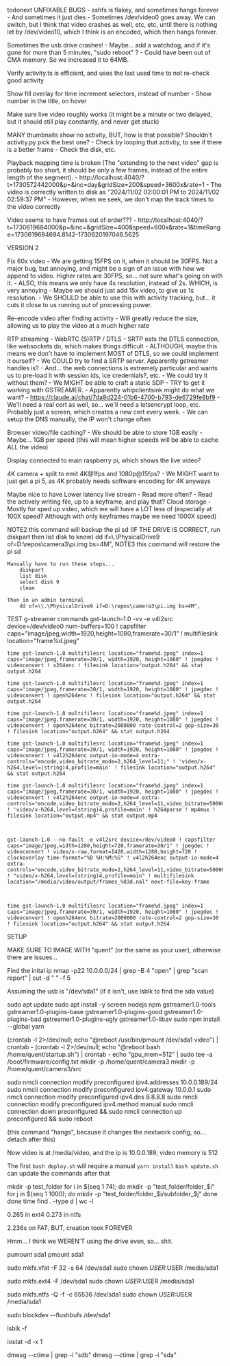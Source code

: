 todonext
UNFIXABLE BUGS
    - sshfs is flakey, and sometimes hangs forever
        - And sometimes it just dies
    - Sometimes /dev/video0 goes away. We can switch, but I think that video crashes as well, etc, etc, until there is nothing let by /dev/video10, which I think is an encoded, which then hangs forever.

Sometimes the usb drive crashes!
    - Maybe... add a watchdog, and if it's gone for more than 5 minutes, "sudo reboot" ?
    - Could have been out of CMA memory. So we increased it to 64MB.




Verify activity.ts is efficient, and uses the last used time to not re-check good activity




Show fill overlay for time increment selectors, instead of number
    - Show number in the title, on hover


Make sure live video roughly works (it might be a minute or two delayed, but it should still play constantly, and never get stuck)


MANY thumbnails show no activity, BUT, how is that possible? Shouldn't activity.py pick the best one?
    - Check by looping that activity, to see if there is a better frame
    - Check the disk, etc.


Playback mapping time is broken
    (The "extending to the next video" gap is probably too short, it should be only a few frames, instead of the entire length of the segment).
    - http://localhost:4040/?t=1730572442000&p=&inc=day&gridSize=200&speed=3600x&rate=1
    - The video is correctly written to disk as "2024/11/02 02:00:01 PM to 2024/11/02 02:59:37 PM"
    - However, when we seek, we don't map the track times to the video correctly

Video seems to have frames out of order???
    - http://localhost:4040/?t=1730619684000&p=&inc=&gridSize=400&speed=600x&rate=1&timeRange=1730619684694.8142-1730620197046.5625




VERSION 2

Fix 60x video
    - We are getting 15FPS on it, when it should be 30FPS. Not a major bug, but annoying, and might be a sign of an issue with how we append to video. Higher rates are 30FPS, so... not sure what's going on with it.
    - ALSO, this means we only have 4s resolution, instead of 2s. WHICH, is very annoying
        - Maybe we should just add 15x video, to give us 1s resolution.
        - We SHOULD be able to use this with activity tracking, but... it cuts it close to us running out of processing power.

Re-encode video after finding activity
    - Will greatly reduce the size, allowing us to play the video at a much higher rate


RTP streaming
    - WebRTC (S)RTP / DTLS
    - SRTP eats the DTLS connection, like websockets do, which makes things difficult
        - ALTHOUGH, maybe this means we don't have to implement MOST of DTLS, so we could implement it ourself?
        - We COULD try to find a SRTP server. Apparently gstreamer handles is?
        - And... the web connections is extremely particular and wants us to pre-load it with session ids, ice credentials?, etc.
            - We could try it without them?
        - We MIGHT be able to craft a static SDP
    - TRY to get it working with GSTREAMER.
        - Apparently whipclientsink might do what we want?
        - https://claude.ai/chat/7da8d224-01b6-4700-b793-de6729fe8bf9
    - We'll need a real cert as well, so... we'll need a letsencrypt loop, etc. Probably just a screen, which creates a new cert every week.
    - We can setup the DNS manually, the IP won't change often

Browser video/file caching?
    - We should be able to store 1GB easily
        - Maybe... 1GB per speed (this will mean higher speeds will be able to cache ALL the video)

Display connected to main raspberry pi, which shows the live video?

4K camera + split to emit 4K@1fps and 1080p@15fps?
    - We MIGHT want to just get a pi 5, as 4K probably needs software encoding for 4K anyways

Maybe nice to have
    Lower latency live stream
        - Read more often?
        - Read the actively writing file, up to a keyframe, and play that?
    Cloud storage
        - Mostly for sped up video, which we will have a LOT less of (especially at 100X speed? Although with only keyframes maybe we need 1000X speed)




NOTE2
    this command will backup the pi sd
    (IF THE DRIVE IS CORRECT, run diskpart then list disk to know)
        dd if=\\.\PhysicalDrive9 of=D:\repos\camera3\pi.img bs=4M",
NOTE3
    this command will restore the pi sd

    Manually have to run these steps...    
        diskpart
        list disk
        select disk 9
        clean

    Then in an admin terminal
        dd of=\\.\PhysicalDrive9 if=D:\repos\camera3\pi.img bs=4M",

TEST g-streamer commands
    gst-launch-1.0 -vv -e v4l2src device=/dev/video0 num-buffers=100 ! capsfilter caps="image/jpeg,width=1920,height=1080,framerate=30/1" ! multifilesink location="frame%d.jpeg"

    time gst-launch-1.0 multifilesrc location="frame%d.jpeg" index=1 caps="image/jpeg,framerate=30/1, width=1920, height=1080" ! jpegdec ! videoconvert ! x264enc ! filesink location="output.h264" && stat output.h264

    time gst-launch-1.0 multifilesrc location="frame%d.jpeg" index=1 caps="image/jpeg,framerate=30/1, width=1920, height=1080" ! jpegdec ! videoconvert ! openh264enc ! filesink location="output.h264" && stat output.h264

    time gst-launch-1.0 multifilesrc location="frame%d.jpeg" index=1 caps="image/jpeg,framerate=30/1, width=1920, height=1080" ! jpegdec ! videoconvert ! openh264enc bitrate=2000000 rate-control=2 gop-size=30 ! filesink location="output.h264" && stat output.h264

    time gst-launch-1.0 multifilesrc location="frame%d.jpeg" index=1 caps="image/jpeg,framerate=30/1, width=1920, height=1080" ! jpegdec ! videoconvert ! v4l2h264enc output-io-mode=4 extra-controls="encode,video_bitrate_mode=2,h264_level=11;" ! 'video/x-h264,level=(string)4,profile=main' ! filesink location="output.h264" && stat output.h264

    time gst-launch-1.0 multifilesrc location="frame%d.jpeg" index=1 caps="image/jpeg,framerate=30/1, width=1920, height=1080" ! jpegdec ! videoconvert ! v4l2h264enc output-io-mode=4 extra-controls="encode,video_bitrate_mode=2,h264_level=11,video_bitrate=5000000" ! 'video/x-h264,level=(string)4,profile=main' ! h264parse ! mp4mux ! filesink location="output.mp4" && stat output.mp4

    

    gst-launch-1.0 --no-fault -e v4l2src device=/dev/video0 ! capsfilter caps="image/jpeg,width=1280,height=720,framerate=30/1" ! jpegdec ! videoconvert ! video/x-raw,format=I420,width=1280,height=720 ! clockoverlay time-format="%D %H:%M:%S" ! v4l2h264enc output-io-mode=4 extra-controls="encode,video_bitrate_mode=2,h264_level=11,video_bitrate=5000000" ! "video/x-h264,level=(string)4,profile=main" ! multifilesink location="/media/video/output/frames_%03d.nal" next-file=key-frame



    time gst-launch-1.0 multifilesrc location="frame%d.jpeg" index=1 caps="image/jpeg,framerate=30/1, width=1920, height=1080" ! jpegdec ! videoconvert ! openh264enc bitrate=2000000 rate-control=2 gop-size=30 ! filesink location="output.h264" && stat output.h264
    

SETUP

MAKE SURE TO IMAGE WITH "quent" (or the same as your user), otherwise there are issues...

Find the inital ip
    nmap -p22 10.0.0.0/24 | grep -B 4 "open" | grep "scan report" | cut -d " " -f 5

Assuming the usb is "/dev/sda1" (if it isn't, use lsblk to find the sda value)



sudo apt update
sudo apt install -y screen nodejs npm gstreamer1.0-tools gstreamer1.0-plugins-base gstreamer1.0-plugins-good gstreamer1.0-plugins-bad gstreamer1.0-plugins-ugly gstreamer1.0-libav
sudo npm install --global yarn

(crontab -l 2>/dev/null; echo "@reboot /usr/bin/pmount /dev/sda1 video") | crontab -
(crontab -l 2>/dev/null; echo "@reboot bash /home/quent/startup.sh") | crontab -
echo "gpu_mem=512" | sudo tee -a /boot/firmware/config.txt
mkdir -p /home/quent/camera3
mkdir -p /home/quent/camera3/src

sudo nmcli connection modify preconfigured ipv4.addresses 10.0.0.189/24
sudo nmcli connection modify preconfigured ipv4.gateway 10.0.0.1
sudo nmcli connection modify preconfigured ipv4.dns 8.8.8.8
sudo nmcli connection modify preconfigured ipv4.method manual
sudo nmcli connection down preconfigured && sudo nmcli connection up preconfigured && sudo reboot

(this command "hangs", because it changes the nextwork config, so... detach after this)


Now video is at /media/video, and the ip is 10.0.0.189, video memory is 512


The first `bash deploy.sh` will require a manual `yarn install`
`bash update.sh` can update the commands after that













mkdir -p test_folder
for i in $(seq 1 74); do
    mkdir -p "test_folder/folder_$i"
    for j in $(seq 1 1000); do
        mkdir -p "test_folder/folder_$i/subfolder_$j"
    done
done
time find . -type d | wc -l

0.265 in ext4
0.273 in ntfs

2.236s on FAT, BUT, creation took FOREVER


Hmm... I think we WEREN'T using the drive even, so... shit.


pumount sda1
pmount sda1

sudo mkfs.vfat -F 32 -s 64 /dev/sda1
sudo chown $USER:$USER /media/sda1

sudo mkfs.ext4 -F /dev/sda1
sudo chown $USER:$USER /media/sda1

sudo mkfs.ntfs -Q -f -c 65536 /dev/sda1
sudo chown $USER:$USER /media/sda1


sudo blockdev --flushbufs /dev/sda1


lsblk -f


iostat -d -x 1


dmesg --ctime | grep -i "sdb"
dmesg --ctime | grep -i "sda"